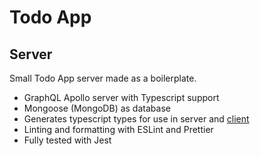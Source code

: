 # Todo App

## Server

Small Todo App server made as a boilerplate.

- GraphQL Apollo server with Typescript support
- Mongoose (MongoDB) as database
- Generates typescript types for use in server and [client](https://github.com/3askaal/todo-client)
- Linting and formatting with ESLint and Prettier
- Fully tested with Jest
